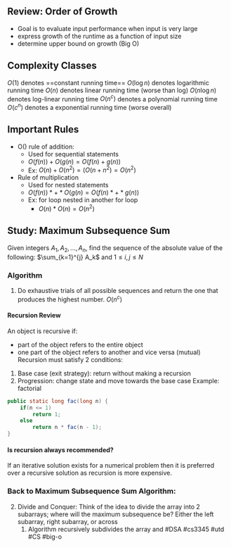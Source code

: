 ## Review: Order of Growth
- Goal is to evaluate input performance when input is very large
- express growth of the runtime as a function of input size
- determine upper bound on growth (Big O)
## Complexity Classes
$O(1)$ denotes ==constant running time==
$O(\log{n})$ denotes logarithmic running time
$O(n)$ denotes linear running time (worse than log)
$O(n\log{n})$ denotes log-linear running time
$O(n^c)$ denotes a polynomial running time
$O(c^n)$ denotes a exponential running time (worse overall)
## Important Rules
- O() rule of addition:
	- Used for sequential statements
	- $O(f(n)) + O(g(n) = O(f(n) + g(n))$
	- Ex: $O(n) + O(n^2) = (O(n + n^2) = O(n^2)$
- Rule of multiplication
	- Used for nested statements
	- $O(f(n)) *+* O(g(n) = O(f(n) *+* g(n))$
	- Ex: for loop nested in another for loop
		- $O(n) * O(n) = O(n^2)$
## Study: Maximum Subsequence Sum
Given integers $A_1, A_2, ... , A_n$, find the sequence of the absolute value of the following:
	$\sum_{k=1}^{j} A_k$ and $1 \leq i, j \leq N$
### Algorithm
1. Do exhaustive trials of all possible sequences and return the one that produces the highest number.
	$O(n^c)$
#### Recursion Review
An object is recursive if:
- part of the object refers to the entire object
- one part of the object refers to another and vice versa (mutual)
Recursion must satisfy 2 conditions:
1. Base case (exit strategy): return without making a recursion
2. Progression: change state and move towards the base case
Example: factorial
```java
public static long fac(long n) {
	if(n <= 1)
		return 1;
	else
		return n * fac(n - 1);
}
```
#### Is recursion always recommended?
If an iterative solution exists for a numerical problem then it is preferred over a recursive solution as recursion is more expensive.
### Back to Maximum Subsequence Sum Algorithm:
2. Divide and Conquer:
	Think of the idea to divide the array into 2 subarrays; where will the maximum subsequence be?
	Either the left subarray, right subarray, or across
	1. Algorithm recursively subdivides the array and 
#DSA #cs3345 #utd #CS #big-o 